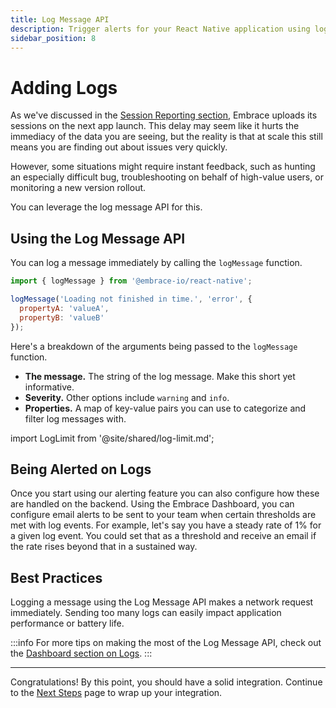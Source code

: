 ```yaml
---
title: Log Message API
description: Trigger alerts for your React Native application using logs with the Embrace SDK
sidebar_position: 8
---
```


# Adding Logs

As we've discussed in the [Session Reporting section](/react-native/integration/session-reporting), Embrace uploads its sessions on the next app launch.
This delay may seem like it hurts the immediacy of the data you are seeing, but the reality is that at scale this still means you are finding out about issues very quickly.

However, some situations might require instant feedback, such as hunting an especially difficult bug, troubleshooting on behalf of high-value users, or monitoring a new version rollout.

You can leverage the log message API for this.

## Using the Log Message API

You can log a message immediately by calling the `logMessage` function.

```javascript
import { logMessage } from '@embrace-io/react-native';

logMessage('Loading not finished in time.', 'error', {
  propertyA: 'valueA',
  propertyB: 'valueB'
});
```

Here's a breakdown of the arguments being passed to the `logMessage` function.

- **The message.** The string of the log message. Make this short yet informative.
- **Severity.** Other options include `warning` and `info`.
- **Properties.** A map of key-value pairs you can use to categorize and filter log messages with.

import LogLimit from '@site/shared/log-limit.md';

<LogLimit />

## Being Alerted on Logs

Once you start using our alerting feature you can also configure how these are handled on the backend.
Using the Embrace Dashboard, you can configure email alerts to be sent to your team when certain thresholds are met with log events.
For example, let's say you have a steady rate of 1% for a given log event. You could set that as a threshold and receive an email if the rate rises beyond that in a sustained way.

## Best Practices

Logging a message using the Log Message API makes a network request immediately.
Sending too many logs can easily impact application performance or battery life.

:::info
For more tips on making the most of the Log Message API, check out the [Dashboard section on Logs](/product/logs/log-messages.md).
:::

---

Congratulations! By this point, you should have a solid integration. Continue to the [Next Steps](/react-native/integration/next-steps) page to wrap up your integration.
